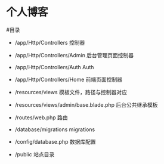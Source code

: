 # 个人博客


#目录

* /app/Http/Controllers         控制器  
* /app/Http/Controllers/Admin   后台管理页面控制器  
* /app/Http/Controllers/Auth    Auth  
* /app/Http/Controllers/Home    前端页面控制器  
  
* /resources/views                          模板文件，路径与控制器对应  
* /resources/views/admin/base.blade.php     后台公共继承模板  
  
* /routes/web.php               路由  
  
* /database/migrations          migrations  
  
* /config/database.php          数据库配置  
  
* /public                       站点目录  